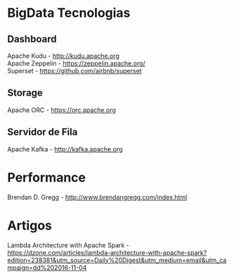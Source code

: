 # BigData Tecnologias

Dashboard
---------------
Apache Kudu - http://kudu.apache.org<br>
Apache Zeppelin - https://zeppelin.apache.org/<br>
Superset - https://github.com/airbnb/superset<br>

Storage
---------------
Apache ORC - https://orc.apache.org<br>

Servidor de Fila
---------------
Apache Kafka - http://kafka.apache.org<br>

# Performance

Brendan D. Gregg - http://www.brendangregg.com/index.html

# Artigos

Lambda Architecture with Apache Spark - https://dzone.com/articles/lambda-architecture-with-apache-spark?edition=238381&utm_source=Daily%20Digest&utm_medium=email&utm_campaign=dd%202016-11-04
